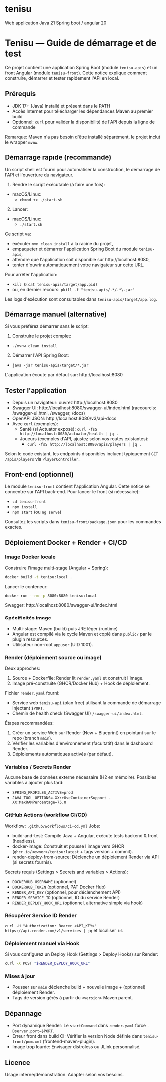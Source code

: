 # tenisu
Web application Java 21 Spring boot / angular 20

# Tenisu — Guide de démarrage et de test

Ce projet contient une application Spring Boot (module `tenisu-apis`) et un front Angular (module `tenisu-front`). Cette notice explique comment construire, démarrer et tester rapidement l'API en local.

## Prérequis
- JDK 17+ (Java) installé et présent dans le PATH
- Accès Internet pour télécharger les dépendances Maven au premier build
- Optionnel: `curl` pour valider la disponibilité de l'API depuis la ligne de commande

Remarque: Maven n'a pas besoin d'être installé séparément, le projet inclut le wrapper `mvnw`.

## Démarrage rapide (recommandé)
Un script shell est fourni pour automatiser la construction, le démarrage de l'API et l'ouverture du navigateur.

1) Rendre le script exécutable (à faire une fois):
- macOS/Linux:
  - `chmod +x ./start.sh`

2) Lancer:
- macOS/Linux:
  - `./start.sh`

Ce script va:
- exécuter `mvn clean install` à la racine du projet,
- empaqueter et démarrer l'application Spring Boot du module `tenisu-apis`,
- attendre que l'application soit disponible sur http://localhost:8080,
- tenter d'ouvrir automatiquement votre navigateur sur cette URL.

Pour arrêter l'application:
- `kill $(cat tenisu-apis/target/app.pid)`
- ou, en dernier recours: `pkill -f "tenisu-apis/.*/.*\.jar"`

Les logs d'exécution sont consultables dans `tenisu-apis/target/app.log`.

## Démarrage manuel (alternative)
Si vous préférez démarrer sans le script:

1) Construire le projet complet:
- `./mvnw clean install`

2) Démarrer l'API Spring Boot:
- `java -jar tenisu-apis/target/*.jar`

L'application écoute par défaut sur: http://localhost:8080

## Tester l'application
- Depuis un navigateur: ouvrez http://localhost:8080
- Swagger UI: http://localhost:8080/swagger-ui/index.html (raccourcis: /swagger-ui.html, /swagger, /docs)
- OpenAPI JSON: http://localhost:8080/v3/api-docs
- Avec `curl` (exemples):
  - Santé (si Actuator exposé): `curl -fsS http://localhost:8080/actuator/health | jq .`
  - Joueurs (exemples d'API, ajustez selon vos routes existantes):
    - `curl -fsS http://localhost:8080/apis/players | jq .`

Selon le code existant, les endpoints disponibles incluent typiquement `GET /apis/players` via `PlayerController`.

## Front-end (optionnel)
Le module `tenisu-front` contient l'application Angular. Cette notice se concentre sur l'API back-end. Pour lancer le front (si nécessaire):
- `cd tenisu-front`
- `npm install`
- `npm start` (ou `ng serve`)

Consultez les scripts dans `tenisu-front/package.json` pour les commandes exactes.

## Déploiement Docker + Render + CI/CD

### Image Docker locale
Construire l'image multi-stage (Angular + Spring):
```bash
docker build -t tenisu:local .
```
Lancer le conteneur:
```bash
docker run --rm -p 8080:8080 tenisu:local
```
Swagger: http://localhost:8080/swagger-ui/index.html

### Spécificités image
- Multi-stage: Maven (build) puis JRE léger (runtime)
- Angular est compilé via le cycle Maven et copié dans `public/` par le plugin resources.
- Utilisateur non-root `appuser` (UID 1001).

### Render (déploiement source ou image)
Deux approches:
1. Source + Dockerfile: Render lit `render.yaml` et construit l'image.
2. Image pré-construite (GHCR/Docker Hub) + Hook de déploiement.

Fichier `render.yaml` fourni:
- Service web `tenisu-api` (plan free) utilisant la commande de démarrage injectant `$PORT`.
- Chemin de health check (Swagger UI) `/swagger-ui/index.html`.

Étapes recommandées:
1. Créer un service Web sur Render (New + Blueprint) en pointant sur le repo (branch `main`).
2. Vérifier les variables d'environnement (facultatif) dans le dashboard Render.
3. Déploiements automatiques activés (par défaut).

### Variables / Secrets Render
Aucune base de données externe nécessaire (H2 en mémoire). Possibles variables à ajouter plus tard:
- `SPRING_PROFILES_ACTIVE=prod`
- `JAVA_TOOL_OPTIONS=-XX:+UseContainerSupport -XX:MaxRAMPercentage=75.0`

### GitHub Actions (workflow CI/CD)
Workflow: `.github/workflows/ci-cd.yml`
Jobs:
- build-and-test: Compile Java + Angular, exécute tests backend & front (headless).
- docker-image: Construit et pousse l'image vers GHCR (`ghcr.io/<owner>/tenisu:latest` + tags version + commit).
- render-deploy-from-source: Déclenche un déploiement Render via API (si secrets fournis).

Secrets requis (Settings > Secrets and variables > Actions):
- `DOCKERHUB_USERNAME` (optionnel)
- `DOCKERHUB_TOKEN` (optionnel, PAT Docker Hub)
- `RENDER_API_KEY` (optionnel, pour déclenchement API)
- `RENDER_SERVICE_ID` (optionnel, ID du service Render)
- `RENDER_DEPLOY_HOOK_URL` (optionnel, alternative simple via hook)

### Récupérer Service ID Render
`curl -H "Authorization: Bearer <API_KEY>" https://api.render.com/v1/services | jq` et localiser `id`.

### Déploiement manuel via Hook
Si vous configurez un Deploy Hook (Settings > Deploy Hooks) sur Render:
```bash
curl -X POST "$RENDER_DEPLOY_HOOK_URL"
```

### Mises à jour
- Pousser sur `main` déclenche build + nouvelle image + (optionnel) déploiement Render.
- Tags de version gérés à partir du `<version>` Maven parent.

## Dépannage
- Port dynamique Render: Le `startCommand` dans `render.yaml` force `-Dserver.port=$PORT`.
- Erreur front dans build CI: Vérifier la version Node définie dans `tenisu-front/pom.xml` (frontend-maven-plugin).
- Image trop lourde: Envisager distroless ou JLink personnalisé.

## Licence
Usage interne/démonstration. Adapter selon vos besoins.
